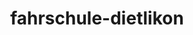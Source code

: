 ---
_schema: default
title: fahrschule-dietlikon
seo:
  description: Starte deine Fahrausbildung mit der Fahrschule Loyal Dietlikon. Moderne Fahrstunden, faire Preise, erfahrene Fahrlehrer:innen – jetzt unverbindlich anmelden!
  title: Fahrschule in Dietlikon | Entspannt zum Führerschein
  keywords:
    - fahrschule dietlikon
    - fahrstunden dietlikon
    - fahrlehrer dietlikon
  openGraph:
    title: Fahrschule in Dietlikon | Entspannt zum Führerschein
    description: Starte deine Fahrausbildung mit der Fahrschule Loyal Dietlikon. Moderne Fahrstunden, faire Preise, erfahrene Fahrlehrer:innen – jetzt unverbindlich anmelden!
    url: https://www.fahrschuleloyal.ch/fahrschule-dietlikon
    type: website
    images:
      url: https://www.fahrschuleloyal.ch/loyal.logo.cdr.svg
  canonical: https://www.fahrschuleloyal.ch/fahrschule-dietlikon
  metadatabase: https://www.fahrschuleloyal.ch/fahrschule-dietlikon
seo_blocks:
  category: "fahrschule-dietlikon"
  data:
    image:
      image_path: "/close-up-view-driving-instructor-holding-checklist-while-background-female-student-steering-driving-car_shrink.webp"
      alt_text: "Fahrschule Loyal Dietlikon – moderne Fahrausbildung in deiner Nähe"
    upperparagraph: "Willkommen bei der Fahrschule Loyal in Dietlikon! Bei uns erwartet dich eine moderne, zielgerichtete und entspannte Fahrausbildung. Unsere kompetenten Fahrlehrer:innen gehen individuell auf deine Stärken und Lernbedürfnisse ein. Zahlreiche Fahrschüler:innen aus Dietlikon und Umgebung haben mit uns erfolgreich ihre Fahrprüfung bestanden – jetzt bist du dran!"
    lowerparagraph: ""
  sections:
    - title: "Fahrstunden in Dietlikon – schon ab 59.- CHF"
      text: "Teste unsere Fahrschule ganz unverbindlich mit einer Probestunde für nur 59 Schweizer Franken! Lerne deinen Fahrlehrer oder deine Fahrlehrerin persönlich kennen und erhalte einen ersten Eindruck von unserer entspannten und professionellen Lernatmosphäre. Unser Ziel ist es, dich sicher und mit Freude ans Ziel zu bringen."
    - title: "Sicher und effizient zum Führerausweis in Dietlikon"
      text: "Neben den regulären Fahrstunden bieten wir dir auch umfassende Unterstützung bei der Theorieprüfung sowie Kurse wie Nothelfer und Verkehrskunde. Unser strukturiertes Ausbildungskonzept sorgt dafür, dass du optimal vorbereitet in die Prüfung gehst – ganz gleich ob du Einsteiger:in bist oder bereits etwas Erfahrung mitbringst."
    - title: "Melde dich jetzt bei der Fahrschule Loyal Dietlikon an!"
      text: "Die Anmeldung bei uns ist schnell und unkompliziert. Ob telefonisch oder online – wir beraten dich persönlich und stellen dir einen passenden Ausbildungsplan zusammen. Starte jetzt deinen Weg zum Führerschein mit der Fahrschule Loyal Dietlikon und profitiere von unserer Erfahrung, Geduld und Motivation!"
---